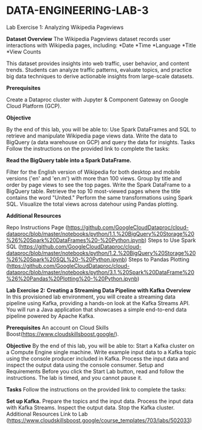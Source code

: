 # DATA-ENGINEERING-LAB-3

Lab Exercise 1: Analyzing Wikipedia Pageviews

**Dataset Overview**
The Wikipedia Pageviews dataset records user interactions with Wikipedia pages, including:
*Date
*Time
*Language
*Title
*View Counts

This dataset provides insights into web traffic, user behavior, and content trends. Students can analyze traffic patterns, evaluate topics, and practice big data techniques to derive actionable insights from large-scale datasets.

**Prerequisites**

Create a Dataproc cluster with Jupyter & Component Gateway on Google Cloud Platform (GCP).

**Objective**

By the end of this lab, you will be able to:
Use Spark DataFrames and SQL to retrieve and manipulate Wikipedia page views data.
Write the data to BigQuery (a data warehouse on GCP) and query the data for insights.
Tasks
Follow the instructions on the provided link to complete the tasks:

**Read the BigQuery table into a Spark DataFrame.**

Filter for the English version of Wikipedia for both desktop and mobile versions ('en' and 'en.m') with more than 100 views.
Group by title and order by page views to see the top pages.
Write the Spark DataFrame to a BigQuery table.
Retrieve the top 10 most-viewed pages where the title contains the word "United."
Perform the same transformations using Spark SQL.
Visualize the total views across datehour using Pandas plotting.

**Additional Resources**

Repo Instructions Page (https://github.com/GoogleCloudDataproc/cloud-dataproc/blob/master/notebooks/python/1.1.%20BigQuery%20Storage%20%26%20Spark%20DataFrames%20-%20Python.ipynb)
Steps to Use Spark SQL (https://github.com/GoogleCloudDataproc/cloud-dataproc/blob/master/notebooks/python/1.2.%20BigQuery%20Storage%20%26%20Spark%20SQL%20-%20Python.ipynb)
Steps to Pandas Plotting (https://github.com/GoogleCloudDataproc/cloud-dataproc/blob/master/notebooks/python/3.1.%20Spark%20DataFrame%20%26%20Pandas%20Plotting%20-%20Python.ipynb)

****Lab Exercise 2:****
**Creating a Streaming Data Pipeline with Kafka
Overview**
In this provisioned lab environment, you will create a streaming data pipeline using Kafka, providing a hands-on look at the Kafka Streams API. You will run a Java application that showcases a simple end-to-end data pipeline powered by Apache Kafka.

**Prerequisites**
An account on Cloud Skills Boost(https://www.cloudskillsboost.google/).

**Objective**
By the end of this lab, you will be able to:
Start a Kafka cluster on a Compute Engine single machine.
Write example input data to a Kafka topic using the console producer included in Kafka.
Process the input data and inspect the output data using the console consumer.
Setup and Requirements
Before you click the Start Lab button, read and follow the instructions. The lab is timed, and you cannot pause it.

**Tasks**
Follow the instructions on the provided link to complete the tasks:

**Set up Kafka.**
Prepare the topics and the input data.
Process the input data with Kafka Streams.
Inspect the output data.
Stop the Kafka cluster.
Additional Resources
Link to Lab (https://www.cloudskillsboost.google/course_templates/703/labs/502033)
